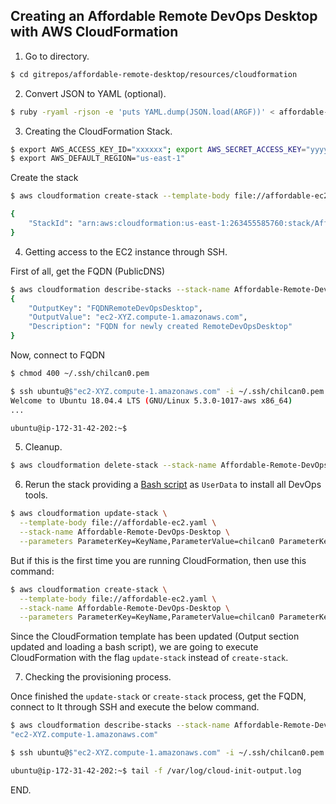 ## Creating an Affordable Remote DevOps Desktop with AWS CloudFormation

1. Go to directory.  

```sh
$ cd gitrepos/affordable-remote-desktop/resources/cloudformation
```

2. Convert JSON to YAML (optional).  

```sh
$ ruby -ryaml -rjson -e 'puts YAML.dump(JSON.load(ARGF))' < affordable-ec2.json > affordable-ec2.yaml
```

3. Creating the CloudFormation Stack.  

```sh
$ export AWS_ACCESS_KEY_ID="xxxxxx"; export AWS_SECRET_ACCESS_KEY="yyyyyyy"
$ export AWS_DEFAULT_REGION="us-east-1"
```

Create the stack
```sh
$ aws cloudformation create-stack --template-body file://affordable-ec2.yaml --stack-name Affordable-Remote-DevOps-Desktop --parameters ParameterKey=KeyName,ParameterValue=chilcan0 

{
    "StackId": "arn:aws:cloudformation:us-east-1:263455585760:stack/Affordable-Remote-DevOps-Desktop/768bd810-9093-11ea-b441-0e58925d1f8e"
}
```

4. Getting access to the EC2 instance through SSH.  

First of all, get the FQDN (PublicDNS)
```sh
$ aws cloudformation describe-stacks --stack-name Affordable-Remote-DevOps-Desktop --query "Stacks[0].Outputs[0]"
{
    "OutputKey": "FQDNRemoteDevOpsDesktop",
    "OutputValue": "ec2-XYZ.compute-1.amazonaws.com",
    "Description": "FQDN for newly created RemoteDevOpsDesktop"
}
```

Now, connect to FQDN
```sh
$ chmod 400 ~/.ssh/chilcan0.pem

$ ssh ubuntu@$"ec2-XYZ.compute-1.amazonaws.com" -i ~/.ssh/chilcan0.pem
Welcome to Ubuntu 18.04.4 LTS (GNU/Linux 5.3.0-1017-aws x86_64)
...

ubuntu@ip-172-31-42-202:~$ 
```

5. Cleanup.  

```sh
$ aws cloudformation delete-stack --stack-name Affordable-Remote-DevOps-Desktop
```

6. Rerun the stack providing a [Bash script](install_devops.sh) as `UserData` to install all DevOps tools.  

```sh
$ aws cloudformation update-stack \
  --template-body file://affordable-ec2.yaml \
  --stack-name Affordable-Remote-DevOps-Desktop \
  --parameters ParameterKey=KeyName,ParameterValue=chilcan0 ParameterKey=UserData,ParameterValue=$(base64 -w0 install_devops.sh) 
```

But if this is the first time you are running CloudFormation, then use this command:
```sh
$ aws cloudformation create-stack \
  --template-body file://affordable-ec2.yaml \
  --stack-name Affordable-Remote-DevOps-Desktop \
  --parameters ParameterKey=KeyName,ParameterValue=chilcan0 ParameterKey=UserData,ParameterValue=$(base64 -w0 install_devops.sh) 
```

Since the CloudFormation template has been updated (Output section updated and loading a bash script), we are going to execute CloudFormation with the flag `update-stack` instead of `create-stack`.

7. Checking the provisioning process.  

Once finished the `update-stack` or `create-stack` process, get the FQDN, connect to It through SSH and execute the below command.
```sh
$ aws cloudformation describe-stacks --stack-name Affordable-Remote-DevOps-Desktop --query "Stacks[0].Outputs[0].OutputValue"
"ec2-XYZ.compute-1.amazonaws.com"

$ ssh ubuntu@$"ec2-XYZ.compute-1.amazonaws.com" -i ~/.ssh/chilcan0.pem

ubuntu@ip-172-31-42-202:~$ tail -f /var/log/cloud-init-output.log
```

END.